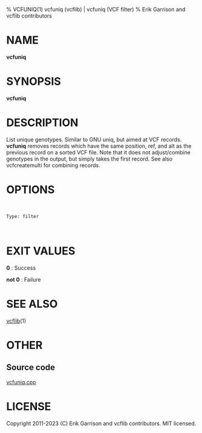 % VCFUNIQ(1) vcfuniq (vcflib) | vcfuniq (VCF filter)
% Erik Garrison and vcflib contributors

# NAME

**vcfuniq**

# SYNOPSIS

**vcfuniq** <vcf file>

# DESCRIPTION

List unique genotypes. Similar to GNU uniq, but aimed at VCF records. **vcfuniq** removes records which have the same position, ref, and alt as the previous record on a sorted VCF file. Note that it does not adjust/combine genotypes in the output, but simply takes the first record. See also vcfcreatemulti for combining records.



# OPTIONS

```


Type: filter

      

```





# EXIT VALUES

**0**
: Success

**not 0**
: Failure

# SEE ALSO



[vcflib](./vcflib.md)(1)



# OTHER

## Source code

[vcfuniq.cpp](https://github.com/vcflib/vcflib/blob/master/src/vcfuniq.cpp)

# LICENSE

Copyright 2011-2023 (C) Erik Garrison and vcflib contributors. MIT licensed.

<!--
  Created with ./scripts/bin2md.rb scripts/bin2md-template.erb
-->
